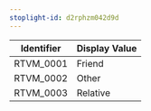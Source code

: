 ```yaml
---
stoplight-id: d2rphzm042d9d
---
```


Identifier  |  Display Value
------------|---------------
RTVM_0001   |  Friend
RTVM_0002   |  Other
RTVM_0003   |  Relative